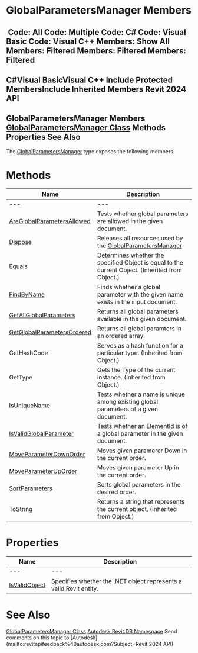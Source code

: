 # GlobalParametersManager Members

﻿
 Code: All Code: Multiple Code: C# Code: Visual Basic Code: Visual C++  Members: Show All Members: Filtered Members: Filtered Members: Filtered   
---  
C#Visual BasicVisual C++
Include Protected MembersInclude Inherited Members
Revit 2024 API  
---  
GlobalParametersManager Members  
[GlobalParametersManager Class](f3af05ec-1f0c-fe86-6708-0a211a40bcda.md "GlobalParametersManager Class") Methods Properties See Also  
---  
The [GlobalParametersManager](f3af05ec-1f0c-fe86-6708-0a211a40bcda.md "GlobalParametersManager Class") type exposes the following members.
# Methods
| Name | Description |
| --- | --- |
| --- | --- | --- |
| [AreGlobalParametersAllowed](0191434b-d8c8-ed25-c81b-2679e8201460.md "AreGlobalParametersAllowed Method") | Tests whether global parameters are allowed in the given document. |
| [Dispose](52902be7-4583-3216-3d62-79ed04326de2.md "Dispose Method") | Releases all resources used by the [GlobalParametersManager](f3af05ec-1f0c-fe86-6708-0a211a40bcda.md "GlobalParametersManager Class") |
| Equals | Determines whether the specified Object is equal to the current Object. (Inherited from Object.) |
| [FindByName](7c7a7bd3-18e8-d9be-d9a7-66cd9ecdccc7.md "FindByName Method") | Finds whether a global parameter with the given name exists in the input document. |
| [GetAllGlobalParameters](62b46073-1a11-0cc8-1798-8d6d87719888.md "GetAllGlobalParameters Method") | Returns all global parameters available in the given document. |
| [GetGlobalParametersOrdered](e899f971-6c97-45e7-ac6d-cdac810e08e8.md "GetGlobalParametersOrdered Method") | Returns all global paramters in an ordered array. |
| GetHashCode | Serves as a hash function for a particular type.  (Inherited from Object.) |
| GetType | Gets the Type of the current instance. (Inherited from Object.) |
| [IsUniqueName](30f6c20b-2ddd-b584-8770-d7968bf70c29.md "IsUniqueName Method") | Tests whether a name is unique among existing global parameters of a given document. |
| [IsValidGlobalParameter](fe14085f-5643-db65-6cd7-05773be33c3b.md "IsValidGlobalParameter Method") | Tests whether an ElementId is of a global parameter in the given document. |
| [MoveParameterDownOrder](ff6d35ee-db72-544c-033c-c8372842ebd0.md "MoveParameterDownOrder Method") | Moves given paramerer Down in the current order. |
| [MoveParameterUpOrder](b347d8cf-9b21-b6d1-8309-d13f6ac7bcea.md "MoveParameterUpOrder Method") | Moves given paramerer Up in the current order. |
| [SortParameters](fe58ca0b-7002-3162-0f7f-ceaa85baea99.md "SortParameters Method") | Sorts global parameters in the desired order. |
| ToString | Returns a string that represents the current object. (Inherited from Object.) |

# Properties
| Name | Description |
| --- | --- |
| --- | --- | --- |
| [IsValidObject](b6edb30b-f31b-688c-baa2-2c8eb7f2d6cc.md "IsValidObject Property") | Specifies whether the .NET object represents a valid Revit entity. |

# See Also
[GlobalParametersManager Class](f3af05ec-1f0c-fe86-6708-0a211a40bcda.md "GlobalParametersManager Class")
[Autodesk.Revit.DB Namespace](87546ba7-461b-c646-cbb1-2cb8f5bff8b2.md "Autodesk.Revit.DB Namespace")
Send comments on this topic to [Autodesk](mailto:revitapifeedback%40autodesk.com?Subject=Revit 2024 API)